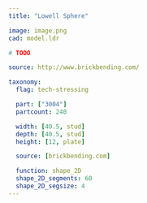 ```yaml
---
title: "Lowell Sphere"

image: image.png
cad: model.ldr

# TODO

source: http://www.brickbending.com/

taxonomy:
  flag: tech-stressing

  part: ["3004"]
  partcount: 240

  width: [40.5, stud]
  depth: [40.5, stud]
  height: [12, plate]

  source: [brickbending.com]

  function: shape_2D
  shape_2D_segments: 60
  shape_2D_segsize: 4
---
```

